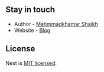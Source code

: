 
## Stay in touch

- Author - [Mahmmadkhamar Shaikh](https://github.com/mahmmad-khamar-shaikh)
- Website - [Blog](https://zaynsys.blogspot.com/)
## License

Nest is [MIT licensed](LICENSE).

